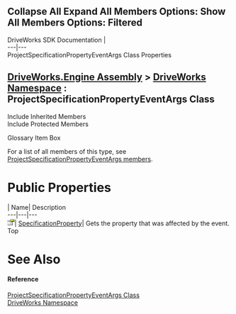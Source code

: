 Collapse All Expand All Members Options: Show All  Members Options: Filtered   
---  
DriveWorks SDK Documentation  |   
---|---  
ProjectSpecificationPropertyEventArgs Class Properties   
  
[DriveWorks.Engine Assembly](topic2156.md) > [DriveWorks Namespace](topic2159.md) : ProjectSpecificationPropertyEventArgs Class  
---  
  
Include Inherited Members    
Include Protected Members    


Glossary Item Box

For a list of all members of this type, see [ProjectSpecificationPropertyEventArgs members](topic4875.md).

# Public Properties

| Name| Description  
---|---|---  
![Public Property](dotnetimages/publicProperty.gif)| [SpecificationProperty](topic4884.md)| Gets the property that was affected by the event.   
Top

# See Also

#### Reference

[ProjectSpecificationPropertyEventArgs Class](topic4874.md)   
[DriveWorks Namespace](topic2159.md)


